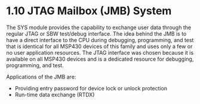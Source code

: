 # 1.10 JTAG Mailbox (JMB) System

The SYS module provides the capability to exchange user data through the regular JTAG or SBW test/debug interface. The
idea behind the JMB is to have a direct interface to the CPU during debugging, programming, and test that is identical
for all MSP430 devices of this family and uses only a few or no user application resources. The JTAG interface was
chosen because it is available on all MSP430 devices and is a dedicated resource for debugging, programming, and test.

Applications of the JMB are:

- Providing entry password for device lock or unlock protection
- Run-time data exchange (RTDX)